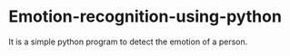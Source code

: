 # Emotion-recognition-using-python
It is a simple python program to detect the emotion of a person.
